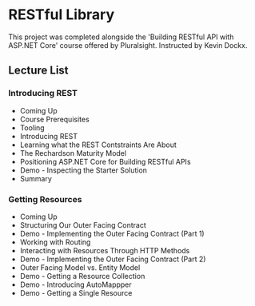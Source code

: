 # RESTful Library
This project was completed alongside the 'Building RESTful API with ASP.NET Core' course offered by Pluralsight. Instructed by Kevin Dockx.

## Lecture List
### Introducing REST
* Coming Up
* Course Prerequisites
* Tooling 
* Introducing REST
* Learning what the REST Contstraints Are About
* The Rechardson Maturity Model
* Positioning ASP.NET Core for Building RESTful APIs
* Demo - Inspecting the Starter Solution
* Summary

### Getting Resources
* Coming Up 
* Structuring Our Outer Facing Contract
* Demo - Implementing the Outer Facing Contract (Part 1)
* Working with Routing
* Interacting with Resources Through HTTP Methods
* Demo - Implementing the Outer Facing Contract (Part 2)
* Outer Facing Model vs. Entity Model
* Demo - Getting a Resource Collection
* Demo - Introducing AutoMappper
* Demo - Getting a Single Resource